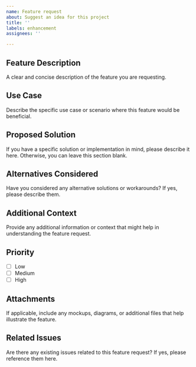 ```yaml
---
name: Feature request
about: Suggest an idea for this project
title: ''
labels: enhancement
assignees: ''

---
```


## Feature Description

A clear and concise description of the feature you are requesting.

## Use Case

Describe the specific use case or scenario where this feature would be beneficial.

## Proposed Solution

If you have a specific solution or implementation in mind, please describe it here. Otherwise, you can leave this section blank.

## Alternatives Considered

Have you considered any alternative solutions or workarounds? If yes, please describe them.

## Additional Context

Provide any additional information or context that might help in understanding the feature request.

## Priority

- [ ] Low
- [ ] Medium
- [ ] High

## Attachments

If applicable, include any mockups, diagrams, or additional files that help illustrate the feature.

## Related Issues

Are there any existing issues related to this feature request? If yes, please reference them here.
